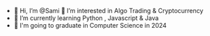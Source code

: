 

- 👋 Hi, I’m @Sami 👀 I’m interested in Algo Trading & Cryptocurrency 
- 🌱 I’m currently learning Python , Javascript & Java 
- 🏫 I'm going to graduate in Computer Science in 2024




